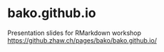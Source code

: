 # bako.github.io
Presentation slides for RMarkdown workshop
https://github.zhaw.ch/pages/bako/bako.github.io/
